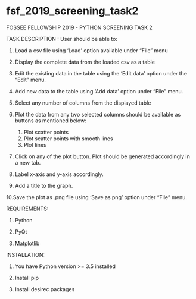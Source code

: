 # fsf_2019_screening_task2
FOSSEE FELLOWSHIP 2019 - PYTHON SCREENING TASK 2

TASK DESCRIPTION :
User should be able to:

1. Load a csv file using ‘Load’ option available under “File” menu

2. Display the complete data from the loaded csv as a table

3. Edit the existing data in the table using the ‘Edit data’ option under the “Edit” menu.

4. Add new data to the table using ‘Add data’ option under “File” menu.

5. Select any number of columns from the displayed table

6. Plot the data from any two selected columns should be available as buttons as mentioned below:
    1. Plot scatter points
    2. Plot scatter points with smooth lines
    3. Plot lines

7. Click on any of the plot button. Plot should be generated accordingly in a new tab.

8. Label x-axis and y-axis accordingly.

9. Add a title to the graph.

10.Save the plot as .png file using ‘Save as png’ option under “File” menu.


REQUIREMENTS:

1. Python

2. PyQt

3. Matplotlib

INSTALLATION:

1. You have Python version >= 3.5 installed

2. Install pip

3. Install desirec packages